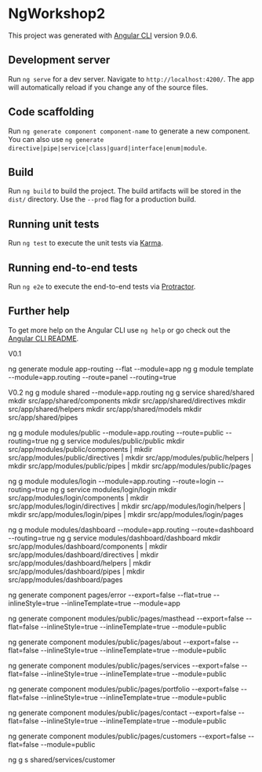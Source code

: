 # NgWorkshop2

This project was generated with [Angular CLI](https://github.com/angular/angular-cli) version 9.0.6.

## Development server

Run `ng serve` for a dev server. Navigate to `http://localhost:4200/`. The app will automatically reload if you change any of the source files.

## Code scaffolding

Run `ng generate component component-name` to generate a new component. You can also use `ng generate directive|pipe|service|class|guard|interface|enum|module`.

## Build

Run `ng build` to build the project. The build artifacts will be stored in the `dist/` directory. Use the `--prod` flag for a production build.

## Running unit tests

Run `ng test` to execute the unit tests via [Karma](https://karma-runner.github.io).

## Running end-to-end tests

Run `ng e2e` to execute the end-to-end tests via [Protractor](http://www.protractortest.org/).

## Further help

To get more help on the Angular CLI use `ng help` or go check out the [Angular CLI README](https://github.com/angular/angular-cli/blob/master/README.md).




V0.1

ng generate module app-routing --flat --module=app
ng g module template --module=app.routing --route=panel --routing=true

V0.2
ng g module shared --module=app.routing
ng g service shared/shared
mkdir src/app/shared/components 
mkdir src/app/shared/directives
mkdir src/app/shared/helpers
mkdir src/app/shared/models
mkdir src/app/shared/pipes

ng g module modules/public --module=app.routing --route=public --routing=true
ng g service modules/public/public
mkdir src/app/modules/public/components |
mkdir src/app/modules/public/directives |
mkdir src/app/modules/public/helpers |
mkdir src/app/modules/public/pipes |
mkdir src/app/modules/public/pages

ng g module modules/login --module=app.routing --route=login --routing=true
ng g service modules/login/login
mkdir src/app/modules/login/components |
mkdir src/app/modules/login/directives |
mkdir src/app/modules/login/helpers |
mkdir src/app/modules/login/pipes |
mkdir src/app/modules/login/pages

ng g module modules/dashboard --module=app.routing --route=dashboard --routing=true
ng g service modules/dashboard/dashboard
mkdir src/app/modules/dashboard/components |
mkdir src/app/modules/dashboard/directives |
mkdir src/app/modules/dashboard/helpers |
mkdir src/app/modules/dashboard/pipes |
mkdir src/app/modules/dashboard/pages

ng generate component pages/error --export=false --flat=true --inlineStyle=true --inlineTemplate=true --module=app

ng generate component modules/public/pages/masthead --export=false --flat=false --inlineStyle=true --inlineTemplate=true --module=public

ng generate component modules/public/pages/about --export=false --flat=false --inlineStyle=true --inlineTemplate=true --module=public

ng generate component modules/public/pages/services --export=false --flat=false --inlineStyle=true --inlineTemplate=true --module=public

ng generate component modules/public/pages/portfolio --export=false --flat=false --inlineStyle=true --inlineTemplate=true --module=public

ng generate component modules/public/pages/contact --export=false --flat=false --inlineStyle=true --inlineTemplate=true --module=public

ng generate component modules/public/pages/customers --export=false --flat=false --module=public

ng g s shared/services/customer


